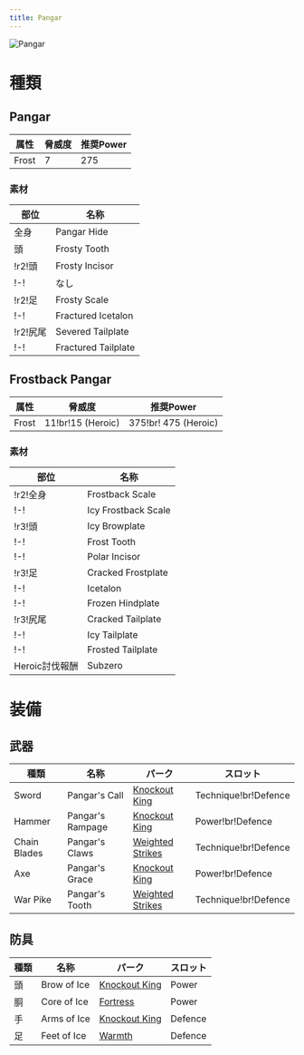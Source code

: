 ```yaml
---
title: Pangar
---
```

![Pangar](/img/icon_pangar.png)

# 種類

## Pangar
| 属性 | 脅威度 | 推奨Power |
| --- | --- | --- |
| Frost | 7 | 275 |

### 素材
| 部位 | 名称 |
| --- | --- |
| 全身 | Pangar Hide |
| 頭 | Frosty Tooth |
| !r2!頭 | Frosty Incisor |
| !-! | なし |
| !r2!足 | Frosty Scale |
| !-! | Fractured Icetalon |
| !r2!尻尾 | Severed Tailplate |
| !-! | Fractured Tailplate |

## Frostback Pangar

| 属性 | 脅威度 | 推奨Power |
| --- | --- | --- |
| Frost | 11!br!15 (Heroic) | 375!br! 475 (Heroic) |

### 素材
| 部位 | 名称 |
| --- | --- |
| !r2!全身 | Frostback Scale |
| !-! | Icy Frostback Scale |
| !r3!頭 | Icy Browplate |
| !-! | Frost Tooth |
| !-! | Polar Incisor |
| !r3!足 | Cracked Frostplate |
| !-! | Icetalon |
| !-! | Frozen Hindplate |
| !r3!尻尾 | Cracked Tailplate |
| !-! | Icy Tailplate |
| !-! | Frosted Tailplate |
| Heroic討伐報酬| Subzero |

# 装備
## 武器
| 種類 | 名称 | パーク | スロット |
| --- | --- | --- | --- |
| Sword | Pangar's Call | [Knockout King](/data/パーク/#knockout-king) | Technique!br!Defence |
| Hammer | Pangar's Rampage | [Knockout King](/data/パーク/#knockout-king) | Power!br!Defence |
| Chain Blades | Pangar's Claws | [Weighted Strikes](/data/パーク/#weighted-strikes) | Technique!br!Defence |
| Axe | Pangar's Grace | [Knockout King](/data/パーク/#knockout-king) | Power!br!Defence |
| War Pike |  Pangar's Tooth | [Weighted Strikes](/data/パーク/#weighted-strikes) | Technique!br!Defence |

## 防具
| 種類 | 名称 | パーク | スロット |
| --- | --- | --- | --- |
| 頭 | Brow of Ice | [Knockout King](/data/パーク/#knockout-king) | Power |
| 胴 | Core of Ice | [Fortress](/data/パーク/#fortress) | Power |
| 手 | Arms of Ice | [Knockout King](/data/パーク/#knockout-king) | Defence |
| 足 | Feet of Ice | [Warmth](/data/パーク/#warmth) | Defence |
